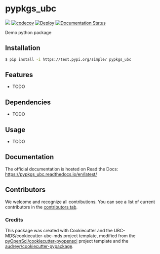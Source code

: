 # pypkgs_ubc 

![](https://github.com/UBC-MDS/pypkgs_ubc/workflows/build/badge.svg) [![codecov](https://codecov.io/gh/UBC-MDS/pypkgs_ubc/branch/main/graph/badge.svg)](https://codecov.io/gh/UBC-MDS/pypkgs_ubc) [![Deploy](https://github.com/UBC-MDS/pypkgs_ubc/actions/workflows/deploy.yml/badge.svg)](https://github.com/UBC-MDS/pypkgs_ubc/actions/workflows/deploy.yml) [![Documentation Status](https://readthedocs.org/projects/pypkgs_ubc/badge/?version=latest)](https://pypkgs_ubc.readthedocs.io/en/latest/?badge=latest)

Demo python package

## Installation

```bash
$ pip install -i https://test.pypi.org/simple/ pypkgs_ubc
```

## Features

- TODO

## Dependencies

- TODO

## Usage

- TODO

## Documentation

The official documentation is hosted on Read the Docs: https://pypkgs_ubc.readthedocs.io/en/latest/

## Contributors

We welcome and recognize all contributions. You can see a list of current contributors in the [contributors tab](https://github.com/UBC-MDS/pypkgs_ubc/graphs/contributors).

### Credits

This package was created with Cookiecutter and the UBC-MDS/cookiecutter-ubc-mds project template, modified from the [pyOpenSci/cookiecutter-pyopensci](https://github.com/pyOpenSci/cookiecutter-pyopensci) project template and the [audreyr/cookiecutter-pypackage](https://github.com/audreyr/cookiecutter-pypackage).
